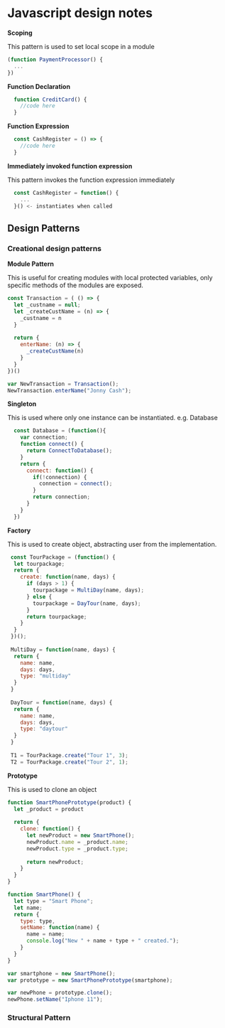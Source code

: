 # Javascript design notes 

**Scoping**

This pattern is used to set local scope in a module

```js
(function PaymentProcessor() {
  ...
})
```

**Function Declaration**
``` js
  function CreditCard() {
    //code here
  }
```

**Function Expression**
``` js
  const CashRegister = () => { 
    //code here
  }
```

**Immediately invoked function expression**

This pattern invokes the function expression immediately

```js
  const CashRegister = function() {
    ...
  }() <- instantiates when called
```

## Design Patterns

### Creational design patterns
**Module Pattern**

This is useful for creating modules with local protected variables, only specific methods of the modules are exposed.
```js
const Transaction = ( () => {
  let _custname = null;
  let _createCustName = (n) => {
    _custname = n
  }
  
  return {
    enterName: (n) => {
      _createCustName(n)
    }
  }
})()

var NewTransaction = Transaction();
NewTransaction.enterName("Jonny Cash");
```

**Singleton**

This is used where only one instance can be instantiated. e.g. Database
```js
  const Database = (function(){
    var connection;
    function connect() {
      return ConnectToDatabase();
    }
    return {
      connect: function() {
        if(!connection) {
          connection = connect();
        }
        return connection;
      }
    }
  })

```
**Factory**

This is used to create object, abstracting user from the implementation.

```js
 const TourPackage = (function() {
  let tourpackage;
  return {
    create: function(name, days) {
      if (days > 1) {
        tourpackage = MultiDay(name, days);
      } else {
        tourpackage = DayTour(name, days);
      }
      return tourpackage;
    }
  }
 })();
 
 MultiDay = function(name, days) {
  return { 
    name: name,
    days: days,
    type: "multiday"
  }
 }
 
 DayTour = function(name, days) {
  return {
    name: name,
    days: days,
    type: "daytour"
  }
 }
 
 T1 = TourPackage.create("Tour 1", 3);
 T2 = TourPackage.create("Tour 2", 1);
```

**Prototype**

This is used to clone an object

```js
function SmartPhonePrototype(product) {
  let _product = product
  
  return {
    clone: function() {
      let newProduct = new SmartPhone();
      newProduct.name = _product.name;
      newProduct.type = _product.type;
      
      return newProduct;
    }
  }
}

function SmartPhone() {
  let type = "Smart Phone";
  let name;
  return {
    type: type,
    setName: function(name) {
      name = name;
      console.log("New " + name + type + " created.");
    }
  }
}

var smartphone = new SmartPhone();
var prototype = new SmartPhonePrototype(smartphone);

var newPhone = prototype.clone();
newPhone.setName("Iphone 11");
```

### Structural Pattern


